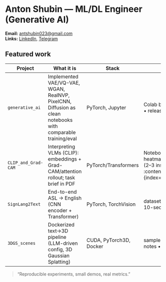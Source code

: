 # Anton Shubin — ML/DL Engineer (Generative AI)

**Email:** antshubin023@gmail.com<br>
**Links:** [LinkedIn](https://www.linkedin.com/in/anton-shubin-6034ab211/), [Telegram](https://t.me/shubin_023)

## Featured work
| Project | What it is | Stack | Proof |
|---|---|---|---|
| `generative_ai` | Implemented VAE/VQ-VAE, WGAN, RealNVP, PixelCNN, Diffusion as clean notebooks with comparable training/eval | PyTorch, Jupyter | Colab badge • results table • release tag |
| `CLIP_and_Grad-CAM` | Interpreting VLMs (CLIP): embeddings + Grad-CAM/attention rollout; task brief in PDF | PyTorch/Transformers | Notebook preview • 3 key heatmaps • short analysis (2–3 insights) :contentReference[oaicite:0]{index=0} |
| `SignLang2Text` | End-to-end ASL → English (CNN encoder + Transformer) | PyTorch, TorchVision | dataset link • BLEU score • 10-sec demo GIF |
| `3DGS_scenes` | Dockerized text→3D pipeline (LLM-driven config, 3D Gaussian Splatting) | CUDA, PyTorch3D, Docker | sample renders • runtime notes • release image |

> “Reproducible experiments, small demos, real metrics.”

